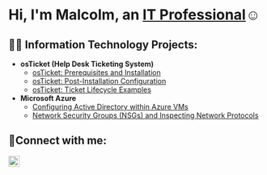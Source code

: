<h1>Hi, I'm Malcolm, an <a href="https://linkedin.com/in/malcolm-bradford">IT Professional</a>☺</h1>

<h2>👨‍💻 Information Technology Projects:</h2>

- <b>osTicket (Help Desk Ticketing System)</b>
  - [osTicket: Prerequisites and Installation](https://github.com/malcolmbradford/osticket-prereqs)
  - [osTicket: Post-Installation Configuration](https://github.com/malcolmbradford/post-install-config)
  - [osTicket: Ticket Lifecycle Examples](https://github.com/malcolmbradford/ticket-lifecycle)
- <b>Microsoft Azure</b>
  - [Configuring Active Directory within Azure VMs](https://github.com/joshmadakorcc/configure-ad)
  - [Network Security Groups (NSGs) and Inspecting Network Protocols](https://github.com/malcolmbradford/azure-network-protocols)

<h2>🤳Connect with me:</h2>

[<img align="left" alt="Josh | LinkedIn" width="22px" src="https://cdn.jsdelivr.net/npm/simple-icons@v3/icons/linkedin.svg" />][linkedin]


[linkedin]: https://linkedin.com/in/malcolm-bradford

